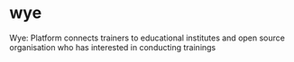 # wye
Wye: Platform connects trainers to educational institutes and open source organisation who has interested in conducting trainings
